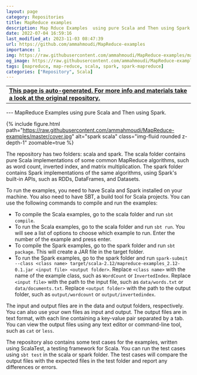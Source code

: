 ```yaml
---
layout: page
category: Repositories
title: MapReduce examples
description: Map Rduce Examples  using pure Scala and Then using Spark
date: 2022-07-04 16:59:16 
last_modified_at: 2023-11-03 08:47:39 
url: https://github.com/ammahmoudi/MapReduce-examples
importance: 1
img: https://raw.githubusercontent.com/ammahmoudi/MapReduce-examples/master/cover.jpg
og_image: https://raw.githubusercontent.com/ammahmoudi/MapReduce-examples/master/cover.jpg
tags: [mapreduce, map-reduce, scala, spark, spark-mapreduce]
categories: ["Repository", Scala]
---
```

<div id="open-in-github" > <table class="table-cv list-group-table"> <tbody> <tr>    <td class="list-group-name"><b>   <a href="https://github.com/ammahmoudi/MapReduce-examples" rel="external nofollow noopener" target="_blank"><i class="fa-brands fa-github"></i> This page is auto-generated. For more info and materials take a look at the original repository.</a> </b></td></tr> </tbody> </table></div>
---
MapReduce Examples using pure Scala and Then using Spark.

{% include figure.html path="https://raw.githubusercontent.com/ammahmoudi/MapReduce-examples/master/cover.jpg" alt="spark scala" class="img-fluid rounded z-depth-1" zoomable=true %}

The repository has two folders: scala and spark. The scala folder contains pure Scala implementations of some common MapReduce algorithms, such as word count, inverted index, and matrix multiplication. The spark folder contains Spark implementations of the same algorithms, using Spark's built-in APIs, such as RDDs, DataFrames, and Datasets.

To run the examples, you need to have Scala and Spark installed on your machine. You also need to have SBT, a build tool for Scala projects. You can use the following commands to compile and run the examples:

- To compile the Scala examples, go to the scala folder and run `sbt compile`.
- To run the Scala examples, go to the scala folder and run `sbt run`. You will see a list of options to choose which example to run. Enter the number of the example and press enter.
- To compile the Spark examples, go to the spark folder and run `sbt package`. This will create a JAR file in the target folder.
- To run the Spark examples, go to the spark folder and run `spark-submit --class <class name> target/scala-2.12/mapreduce-examples_2.12-0.1.jar <input file> <output folder>`. Replace `<class name>` with the name of the example class, such as `WordCount` or `InvertedIndex`. Replace `<input file>` with the path to the input file, such as `data/words.txt` or `data/documents.txt`. Replace `<output folder>` with the path to the output folder, such as `output/wordcount` or `output/invertedindex`.

The input and output files are in the data and output folders, respectively. You can also use your own files as input and output. The output files are in text format, with each line containing a key-value pair separated by a tab. You can view the output files using any text editor or command-line tool, such as `cat` or `less`.

The repository also contains some test cases for the examples, written using ScalaTest, a testing framework for Scala. You can run the test cases using `sbt test` in the scala or spark folder. The test cases will compare the output files with the expected files in the test folder and report any differences or errors.